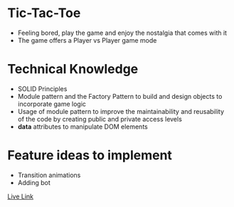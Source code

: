 # Tic-Tac-Toe

- Feeling bored, play the game and enjoy the nostalgia that comes with it
- The game offers a Player vs Player game mode

# Technical Knowledge

- SOLID Principles
- Module pattern and the Factory Pattern to build and design objects to incorporate game logic
- Usage of module pattern to improve the maintainability and reusability of the code by creating public and private access levels
- **data** attributes to manipulate DOM elements

# Feature ideas to implement

- Transition animations
- Adding bot

[Live Link](https://tic-tac-toe.rajesh-sv.dev/)
